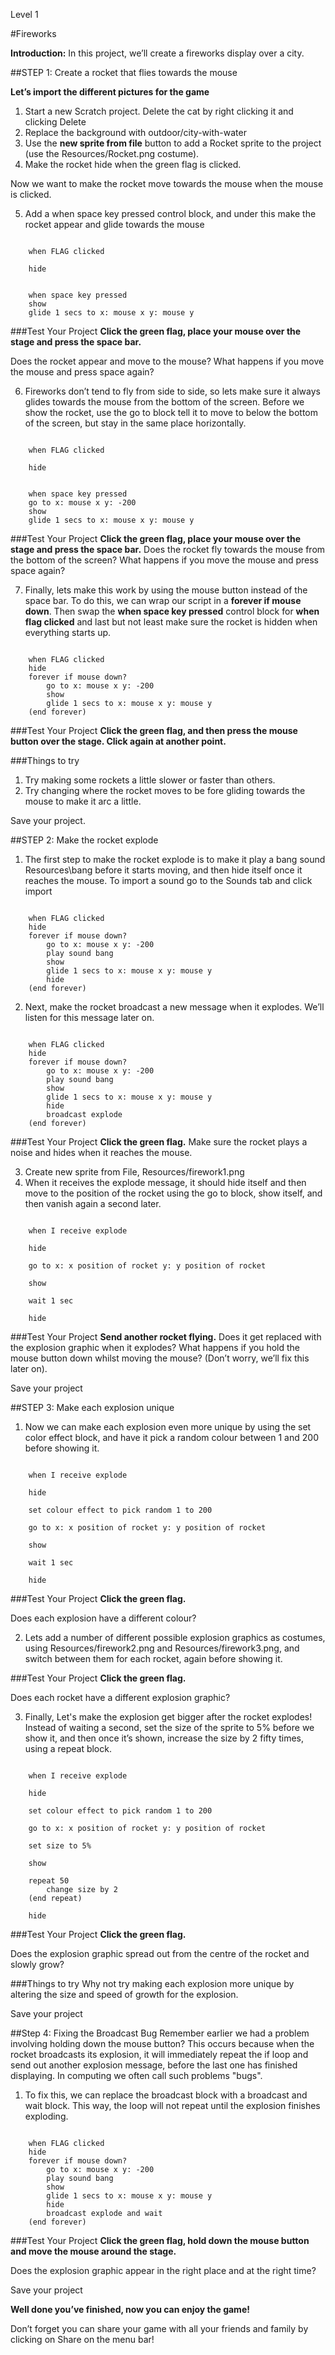 ﻿Level 1

#Fireworks

__Introduction:__
In this project, we’ll create a fireworks display over a city.

##STEP 1: Create a rocket that flies towards the mouse

__Let’s import the different pictures for the game__

1. Start a new Scratch project. Delete the cat by right clicking it and clicking Delete
2. Replace the background with outdoor/city-with-water
3. Use the __new sprite from file__ button to add a Rocket sprite
to the project (use the Resources/Rocket.png costume).
4. Make the rocket hide when the green
flag is clicked.

Now we want to make the rocket move towards the mouse when the mouse is clicked.

5. Add a when space key pressed control block, and under this make the rocket appear and glide towards the mouse

```scratch

	when FLAG clicked

	hide

	
	when space key pressed
	show
	glide 1 secs to x: mouse x y: mouse y
```
		
###Test Your Project
__Click the green flag, place your mouse over the stage and press the space bar.__

Does the rocket appear and move to the mouse?
What happens if you move the mouse and press space again?

6. Fireworks don’t tend to fly from side to side, so lets make sure it always glides towards the mouse from the bottom of the screen. Before we show the rocket, use the go to block tell it to
move to below the bottom of
the screen, but stay in the same place horizontally.

```scratch

	when FLAG clicked

	hide

	
	when space key pressed
	go to x: mouse x y: -200
	show
	glide 1 secs to x: mouse x y: mouse y
```

###Test Your Project
__Click the green flag, place your mouse over the stage and press the space bar.__ 
Does the rocket fly towards the mouse from the bottom of the screen? What happens if you move the mouse and press space again?

7. Finally, lets make this work by using the mouse button instead of the space bar. To do this, we can wrap our script in a __forever if mouse down__.
Then swap the __when space key pressed__ control block for __when flag clicked__ and last but not least make
sure the rocket is hidden when everything starts up.

```scratch

	when FLAG clicked
	hide
	forever if mouse down?
		go to x: mouse x y: -200
		show
		glide 1 secs to x: mouse x y: mouse y
	(end forever)
```
###Test Your Project
__Click the green flag, and then press the mouse button over the stage. Click again at another point.__ 

###Things to try
1. Try making some rockets a little slower or faster than others.
2. Try changing where the rocket moves to be fore gliding towards the mouse to make it arc a little.

Save your project.

##STEP 2: Make the rocket explode

1. The first step to make the rocket explode is to make it play a bang sound Resources\bang before it starts moving, and then hide itself once it reaches the mouse. To import a sound go to the Sounds tab and click import

```scratch

	when FLAG clicked
	hide
	forever if mouse down?
		go to x: mouse x y: -200
		play sound bang
		show
		glide 1 secs to x: mouse x y: mouse y
		hide
	(end forever)
```
2. Next, make the rocket broadcast a new message when it explodes. We’ll listen for this message later on.

```scratch

	when FLAG clicked
	hide
	forever if mouse down?
		go to x: mouse x y: -200
		play sound bang
		show
		glide 1 secs to x: mouse x y: mouse y
		hide
		broadcast explode
	(end forever)
```
###Test Your Project
__Click the green flag.__ 
Make sure the rocket plays a noise and hides when it reaches the mouse.

3. Create new sprite from File,  Resources/firework1.png
4. When it receives the explode message, it should hide itself and then move to the position of the rocket using the go to block, show itself, and then vanish again a second later.

```scratch

	when I receive explode

	hide

	go to x: x position of rocket y: y position of rocket

	show

	wait 1 sec

	hide
```
###Test Your Project
__Send another rocket flying.__ 
Does it get replaced with the explosion graphic when it explodes?
What happens if you hold the mouse button down whilst moving the mouse? (Don’t worry, we’ll fix this later on).

Save your project

##STEP 3: Make each explosion unique

1. Now we can make each explosion even more unique by using the set color effect block, and have it pick a random colour between 1 and 200 before showing it.

```scratch

	when I receive explode

	hide

	set colour effect to pick random 1 to 200

	go to x: x position of rocket y: y position of rocket

	show

	wait 1 sec

	hide
```

###Test Your Project
__Click the green flag.__ 

Does each explosion have a different colour?

2. Lets add a number of different possible explosion graphics as costumes, using Resources/firework2.png and Resources/firework3.png, and switch between them for each rocket, again before showing it.

###Test Your Project
__Click the green flag.__ 

Does each rocket have a different explosion graphic?

3. Finally, Let's make the explosion get bigger after the rocket explodes! Instead of waiting a second, set the size of the sprite to 5% before we show it, and then once it’s shown, increase the size by 2 fifty times, using a repeat block.

```scratch

	when I receive explode

	hide

	set colour effect to pick random 1 to 200

	go to x: x position of rocket y: y position of rocket

	set size to 5%

	show
	
	repeat 50
		change size by 2
	(end repeat)

	hide
```
###Test Your Project
__Click the green flag.__ 

Does the explosion graphic spread out from the centre of the rocket and slowly grow?

###Things to try
Why not try making each explosion more unique by altering the size and speed of growth for the explosion.

Save your project

##Step 4: Fixing the Broadcast Bug
Remember earlier we had a problem involving holding down the mouse button?
This occurs because when the rocket broadcasts its explosion, it will immediately repeat the if loop and send out another explosion message, before the last one has finished displaying. In computing we often call such problems "bugs".


1. To fix this, we can replace the broadcast block with a broadcast and wait block. This way, the loop will not repeat until the explosion finishes exploding.

```scratch

	when FLAG clicked
	hide
	forever if mouse down?
		go to x: mouse x y: -200
		play sound bang
		show
		glide 1 secs to x: mouse x y: mouse y
		hide
		broadcast explode and wait
	(end forever)
```
###Test Your Project
__Click the green flag, hold down the mouse button and move the mouse around the stage.__ 

Does the explosion graphic appear in the right place and at the right time?

Save your project

__Well done you’ve finished, now you can enjoy the game!__

Don’t forget you can share your game with all your friends and family by clicking on Share on the menu bar!
